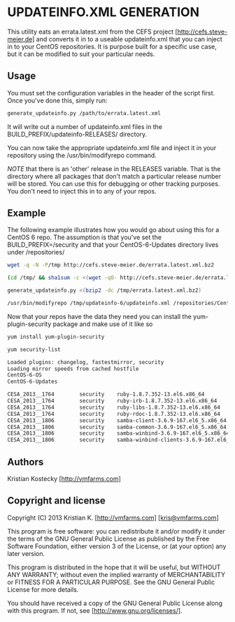 UPDATEINFO.XML GENERATION
=========================

This utility eats an errata.latest.xml from the CEFS project [http://cefs.steve-meier.de]
and converts it in to a useable updateinfo.xml that you can inject in to your CentOS 
repositories. It is purpose built for a specific use case, but it can be modified to 
suit your particular needs.


Usage
-----
You must set the configuration variables in the header of the script first.
Once you've done this, simply run:

```bash
generate_updateinfo.py /path/to/errata.latest.xml
```

It will write out a number of updateinfo.xml files in the 
BUILD_PREFIX/updateinfo-RELEASES/ directory.

You can now take the appropriate updateinfo.xml file and inject it in your
repository using the /usr/bin/modifyrepo command.

*NOTE* that there is an 'other' release in the RELEASES variable. That is the directory where 
all packages that don't match a particular release number will be stored. You can use this for
debugging or other tracking purposes. You don't need to inject this in to any of your repos.

Example
-------
The following example illustrates how you would go about using this for a CentOS 6 repo.
The assumption is that you've set the BUILD_PREFIX=/security and that your CentOS-6-Updates
directory lives under /repositories/

```bash
wget -q -N -P/tmp http://cefs.steve-meier.de/errata.latest.xml.bz2

(cd /tmp/ && sha1sum -c <(wget -qO- http://cefs.steve-meier.de/errata.latest.sha1|grep bz2) )

generate_updateinfo.py <(bzip2 -dc /tmp/errata.latest.xml.bz2)

/usr/bin/modifyrepo /tmp/updateinfo-6/updateinfo.xml /repositories/CentOS-6-Updates/repodata
```

Now that your repos have the data they need you can install the yum-plugin-security package
and make use of it like so

```bash
yum install yum-plugin-security

yum security-list

Loaded plugins: changelog, fastestmirror, security
Loading mirror speeds from cached hostfile
CentOS-6-OS                                                                                                                                                                              | 1.2 kB     00:00
CentOS-6-Updates                                                                                                                                                                         | 1.2 kB     00:00

CESA_2013__1764        security    ruby-1.8.7.352-13.el6.x86_64
CESA_2013__1764        security    ruby-irb-1.8.7.352-13.el6.x86_64
CESA_2013__1764        security    ruby-libs-1.8.7.352-13.el6.x86_64
CESA_2013__1764        security    ruby-rdoc-1.8.7.352-13.el6.x86_64
CESA_2013__1806        security    samba-client-3.6.9-167.el6_5.x86_64
CESA_2013__1806        security    samba-common-3.6.9-167.el6_5.x86_64
CESA_2013__1806        security    samba-winbind-3.6.9-167.el6_5.x86_64
CESA_2013__1806        security    samba-winbind-clients-3.6.9-167.el6_5.x86_64
```

Authors
-------
Kristian Kostecky [http://vmfarms.com]


Copyright and license
---------------------

Copyright (C) 2013  Kristian K. [http://vmfarms.com] [kris@vmfarms.com]

This program is free software: you can redistribute it and/or modify
it under the terms of the GNU General Public License as published by
the Free Software Foundation, either version 3 of the License, or
(at your option) any later version.

This program is distributed in the hope that it will be useful,
but WITHOUT ANY WARRANTY; without even the implied warranty of
MERCHANTABILITY or FITNESS FOR A PARTICULAR PURPOSE.  See the
GNU General Public License for more details.

You should have received a copy of the GNU General Public License
along with this program.  If not, see [http://www.gnu.org/licenses/].
